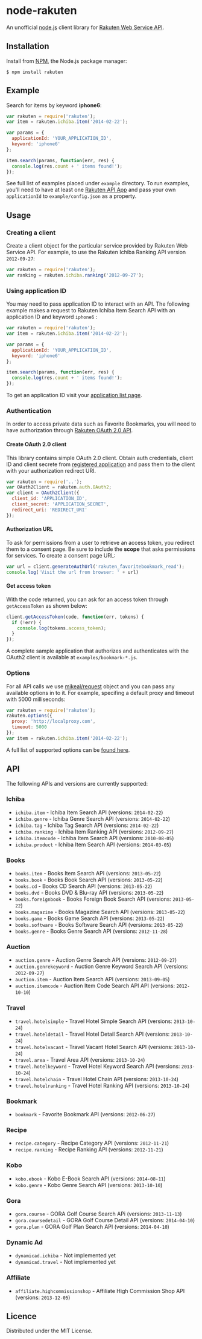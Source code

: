 # node-rakuten

An unofficial [node.js][node] client library for [Rakuten Web Service API][rakutenws].

## Installation

Install from [NPM][npm], the Node.js package manager:

```
$ npm install rakuten
```

## Example

Search for items by keyword **iphone6**:

```js
var rakuten = require('rakuten');
var item = rakuten.ichiba.item('2014-02-22');

var params = {
  applicationId: 'YOUR_APPLICATION_ID',
  keyword: 'iphone6'
};

item.search(params, function(err, res) {
  console.log(res.count + ' items found!');
});
```

See full list of examples placed under `example` directory. To run examples, you'll need to have at least one [Rakuten API App][rakutenwsappnew] and pass your own `applicationId` to `example/config.json` as a property.

## Usage

### Creating a client

Create a client object for the particular service provided by Rakuten Web Service API. For example, to use the Rakuten Ichiba Ranking API version `2012-09-27`:

```js
var rakuten = require('rakuten');
var ranking = rakuten.ichiba.ranking('2012-09-27');
```

### Using application ID

You may need to pass application ID to interact with an API. The following example makes a request to Rakuten Ichiba Item Search API with an application ID and keyword `iphone6` :

```js
var rakuten = require('rakuten');
var item = rakuten.ichiba.item('2014-02-22');

var params = {
  applicationId: 'YOUR_APPLICATION_ID',
  keyword: 'iphone6'
};

item.search(params, function(err, res) {
  console.log(res.count + ' items found!');
});
```

To get an application ID visit your [application list page][rakutenwsappid].

### Authentication

In order to access private data such as Favorite Bookmarks, you will need to have authorization through [Rakuten OAuth 2.0 API][rakutenwsauth].

#### Create OAuth 2.0 client

This library contains simple OAuth 2.0 client. Obtain auth credentials, client ID and client secrete from [registered application][rakutenwsappid] and pass them to the client with your authorization redirect URI.

```js
var rakuten = require('..');
var OAuth2Client = rakuten.auth.OAuth2;
var client = OAuth2Client({
  client_id: 'APPLICATION_ID',
  client_secret: 'APPLICATION_SECRET',
  redirect_uri: 'REDIRECT_URI'
});
```

#### Authorization URL

To ask for permissions from a user to retrieve an access token, you redirect them to a consent page. Be sure to include the **scope** that asks permissions for services. To create a consent page URL:
```js
var url = client.generateAuthUrl('rakuten_favoritebookmark_read');
console.log('Visit the url from browser: ' + url)
```

#### Get access token

With the code returned, you can ask for an access token through `getAccessToken` as shown below:

```js
client.getAccessToken(code, function(err, tokens) {
  if (!err) {
    console.log(tokens.access_token);
  }
});
```

A complete sample application that authorizes and authenticates with the OAuth2 client is available at `examples/bookmark-*.js`.

### Options

For all API calls we use [mikeal/request][mikealrequest] object and you can pass any available options in to it. For example, specifing a default proxy and timeout with 5000 milliseconds:

```js
var rakuten = require('rakuten');
rakuten.options({
  proxy: 'http://localproxy.com',
  timeout: 5000
});
var item = rakuten.ichiba.item('2014-02-22');
```

A full list of supported options can be [found here][mikealrequestopts].

## API

The following APIs and versions are currently supported:

### Ichiba

- `ichiba.item` - Ichiba Item Search API (versions: `2014-02-22`)
- `ichiba.genre` - Ichiba Genre Search API (versions: `2014-02-22`)
- `ichiba.tag` - Ichiba Tag Search API (versions: `2014-02-22`)
- `ichiba.ranking` - Ichiba Item Ranking API (versions: `2012-09-27`)
- `ichiba.itemcode` - Ichiba Item Search API (versions: `2010-08-05`)
- `ichiba.product` - Ichiba Item Search API (versions: `2014-03-05`)

### Books

- `books.item` - Books Item Search API (versions: `2013-05-22`)
- `books.book` - Books Book Search API (versions: `2013-05-22`)
- `books.cd` - Books CD Search API (versions: `2013-05-22`)
- `books.dvd` - Books DVD & Blu-ray API (versions: `2013-05-22`)
- `books.foreignbook` - Books Foreign Book Search API (versions: `2013-05-22`)
- `books.magazine` - Books Magazine Search API (versions: `2013-05-22`)
- `books.game` - Books Game Search API (versions: `2013-05-22`)
- `books.software` - Books Software Search API (versions: `2013-05-22`)
- `books.genre` - Books Genre Search API (versions: `2012-11-28`)

### Auction

- `auction.genre` - Auction Genre Search API (versions: `2012-09-27`)
- `auction.genrekeyword` - Auction Genre Keyword Search API (versions: `2012-09-27`)
- `auction.item` - Auction Item Search API (versions: `2013-09-05`)
- `auction.itemcode` - Auction Item Code Search API API (versions: `2012-10-10`)

### Travel

- `travel.hotelsimple` - Travel Hotel Simple Search API (versions: `2013-10-24`)
- `travel.hoteldetail` - Travel Hotel Detail Search API (versions: `2013-10-24`)
- `travel.hotelvacant` - Travel Vacant Hotel Search API (versions: `2013-10-24`)
- `travel.area` - Travel Area API (versions: `2013-10-24`)
- `travel.hotelkeyword` - Travel Hotel Keyword Search API (versions: `2013-10-24`)
- `travel.hotelchain` - Travel Hotel Chain API (versions: `2013-10-24`)
- `travel.hotelranking` - Travel Hotel Ranking API (versions: `2013-10-24`)

### Bookmark

- `bookmark` - Favorite Bookmark API (versions: `2012-06-27`)

### Recipe

- `recipe.category` - Recipe Category API (versions: `2012-11-21`)
- `recipe.ranking` - Recipe Ranking API (versions: `2012-11-21`)

### Kobo

- `kobo.ebook` - Kobo E-Book Search API (versions: `2014-08-11`)
- `kobo.genre` - Kobo Genre Search API (versions: `2013-10-10`)


### Gora

- `gora.course` - GORA Golf Course Search APi (versions: `2013-11-13`)
- `gora.coursedetail` - GORA Golf Course Detail API (versions: `2014-04-10`)
- `gora.plan` - GORA Golf Plan Search API (versions: `2014-04-10`)

### Dynamic Ad

- `dynamicad.ichiba` - Not implemented yet
- `dynamicad.travel` - Not implemented yet

### Affiliate

- `affiliate.highcommissionshop` - Affiliate High Commission Shop API (versions: `2013-12-05`)

## Licence

Distributed under the MIT License.

[node]: http://nodejs.org/
[npm]: https://www.npmjs.org/
[rakutenws]: http://webservice.rakuten.co.jp/
[rakutenwsappnew]: https://webservice.rakuten.co.jp/app/create
[rakutenwsappid]: https://webservice.rakuten.co.jp/app/list
[rakutenwsauth]: https://webservice.rakuten.co.jp/document/oauth
[mikealrequest]: https://github.com/mikeal/request
[mikealrequestopts]: https://github.com/mikeal/request#requestoptions-callback
